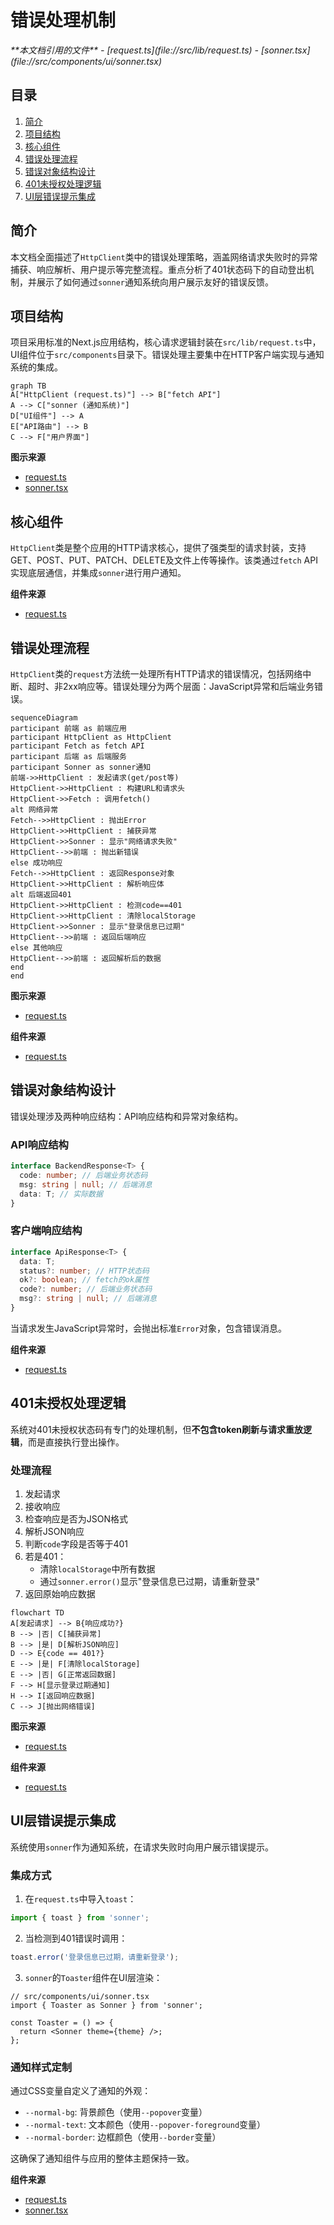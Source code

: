 # 错误处理机制

<cite>
**本文档引用的文件**  
- [request.ts](file://src/lib/request.ts)
- [sonner.tsx](file://src/components/ui/sonner.tsx)
</cite>

## 目录

1. [简介](#简介)
2. [项目结构](#项目结构)
3. [核心组件](#核心组件)
4. [错误处理流程](#错误处理流程)
5. [错误对象结构设计](#错误对象结构设计)
6. [401未授权处理逻辑](#401未授权处理逻辑)
7. [UI层错误提示集成](#ui层错误提示集成)

## 简介

本文档全面描述了`HttpClient`类中的错误处理策略，涵盖网络请求失败时的异常捕获、响应解析、用户提示等完整流程。重点分析了401状态码下的自动登出机制，并展示了如何通过`sonner`通知系统向用户展示友好的错误反馈。

## 项目结构

项目采用标准的Next.js应用结构，核心请求逻辑封装在`src/lib/request.ts`中，UI组件位于`src/components`目录下。错误处理主要集中在HTTP客户端实现与通知系统的集成。

```mermaid
graph TB
A["HttpClient (request.ts)"] --> B["fetch API"]
A --> C["sonner (通知系统)"]
D["UI组件"] --> A
E["API路由"] --> B
C --> F["用户界面"]
```

**图示来源**

- [request.ts](file://src/lib/request.ts)
- [sonner.tsx](file://src/components/ui/sonner.tsx)

## 核心组件

`HttpClient`类是整个应用的HTTP请求核心，提供了强类型的请求封装，支持GET、POST、PUT、PATCH、DELETE及文件上传等操作。该类通过`fetch` API实现底层通信，并集成`sonner`进行用户通知。

**组件来源**

- [request.ts](file://src/lib/request.ts#L1-L190)

## 错误处理流程

`HttpClient`类的`request`方法统一处理所有HTTP请求的错误情况，包括网络中断、超时、非2xx响应等。错误处理分为两个层面：JavaScript异常和后端业务错误。

```mermaid
sequenceDiagram
participant 前端 as 前端应用
participant HttpClient as HttpClient
participant Fetch as fetch API
participant 后端 as 后端服务
participant Sonner as sonner通知
前端->>HttpClient : 发起请求(get/post等)
HttpClient->>HttpClient : 构建URL和请求头
HttpClient->>Fetch : 调用fetch()
alt 网络异常
Fetch-->>HttpClient : 抛出Error
HttpClient->>HttpClient : 捕获异常
HttpClient->>Sonner : 显示"网络请求失败"
HttpClient-->>前端 : 抛出新错误
else 成功响应
Fetch-->>HttpClient : 返回Response对象
HttpClient->>HttpClient : 解析响应体
alt 后端返回401
HttpClient->>HttpClient : 检测code==401
HttpClient->>HttpClient : 清除localStorage
HttpClient->>Sonner : 显示"登录信息已过期"
HttpClient-->>前端 : 返回后端响应
else 其他响应
HttpClient-->>前端 : 返回解析后的数据
end
end
```

**图示来源**

- [request.ts](file://src/lib/request.ts#L79-L123)

**组件来源**

- [request.ts](file://src/lib/request.ts#L79-L123)

## 错误对象结构设计

错误处理涉及两种响应结构：API响应结构和异常对象结构。

### API响应结构

```typescript
interface BackendResponse<T> {
  code: number; // 后端业务状态码
  msg: string | null; // 后端消息
  data: T; // 实际数据
}
```

### 客户端响应结构

```typescript
interface ApiResponse<T> {
  data: T;
  status?: number; // HTTP状态码
  ok?: boolean; // fetch的ok属性
  code?: number; // 后端业务状态码
  msg?: string | null; // 后端消息
}
```

当请求发生JavaScript异常时，会抛出标准`Error`对象，包含错误消息。

**组件来源**

- [request.ts](file://src/lib/request.ts#L10-L25)

## 401未授权处理逻辑

系统对401未授权状态码有专门的处理机制，但**不包含token刷新与请求重放逻辑**，而是直接执行登出操作。

### 处理流程

1. 发起请求
2. 接收响应
3. 检查响应是否为JSON格式
4. 解析JSON响应
5. 判断`code`字段是否等于401
6. 若是401：
   - 清除`localStorage`中所有数据
   - 通过`sonner.error()`显示"登录信息已过期，请重新登录"
7. 返回原始响应数据

```mermaid
flowchart TD
A[发起请求] --> B{响应成功?}
B --> |否| C[捕获异常]
B --> |是| D[解析JSON响应]
D --> E{code == 401?}
E --> |是| F[清除localStorage]
E --> |否| G[正常返回数据]
F --> H[显示登录过期通知]
H --> I[返回响应数据]
C --> J[抛出网络错误]
```

**图示来源**

- [request.ts](file://src/lib/request.ts#L100-L105)

**组件来源**

- [request.ts](file://src/lib/request.ts#L100-L105)

## UI层错误提示集成

系统使用`sonner`作为通知系统，在请求失败时向用户展示错误提示。

### 集成方式

1. 在`request.ts`中导入`toast`：

```typescript
import { toast } from 'sonner';
```

2. 当检测到401错误时调用：

```typescript
toast.error('登录信息已过期，请重新登录');
```

3. `sonner`的`Toaster`组件在UI层渲染：

```tsx
// src/components/ui/sonner.tsx
import { Toaster as Sonner } from 'sonner';

const Toaster = () => {
  return <Sonner theme={theme} />;
};
```

### 通知样式定制

通过CSS变量自定义了通知的外观：

- `--normal-bg`: 背景颜色（使用`--popover`变量）
- `--normal-text`: 文本颜色（使用`--popover-foreground`变量）
- `--normal-border`: 边框颜色（使用`--border`变量）

这确保了通知组件与应用的整体主题保持一致。

**组件来源**

- [request.ts](file://src/lib/request.ts#L1)
- [sonner.tsx](file://src/components/ui/sonner.tsx#L1-L25)
